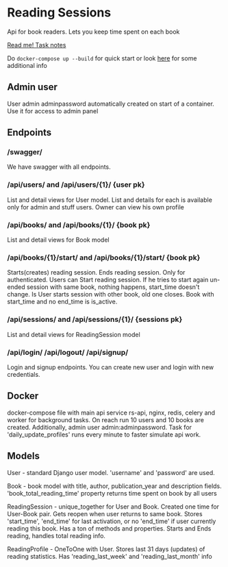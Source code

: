# Reading Sessions

Api for book readers. Lets you keep time spent on each book

[Read me! Task notes](./documentation/task-notes.md)

Do `docker-compose up --build` for quick start or look [here](./documentation/setup.md) for some additional info

## Admin user

User admin adminpassword automatically created on start of a container. Use it for access to admin panel

## Endpoints

### /swagger/

We have swagger with all endpoints.

### /api/users/ and /api/users/{1}/ {user pk}

List and detail views for User model. List and details for each is available only for admin and stuff users. 
Owner can view his own profile

### /api/books/ and /api/books/{1}/ {book pk}

List and detail views for Book model

### /api/books/{1}/start/ and /api/books/{1}/start/ {book pk}

Starts(creates) reading session. Ends reading session. Only for authenticated. 
Users can Start reading session. If he tries to start again un-ended session with same book, nothing happens, start_time doesn't change.
Is User starts session with other book, old one closes. Book with start_time and no end_time is is_active.   

### /api/sessions/ and /api/sessions/{1}/ {sessions pk}

List and detail views for ReadingSession model

### /api/login/ /api/logout/ /api/signup/   

Login and signup endpoints. You can create new user and login with new credentials. 

## Docker

docker-compose file with main api service rs-api, nginx, redis, celery and worker for background tasks. 
On reach run 10 users and 10 books are created. Additionally, admin user admin:adminpassword. Task for 'daily_update_profiles' runs every minute
to faster simulate api work.

## Models

User - standard Django user model. 'username' and 'password' are used.

Book - book model with title, author, publication_year and description fields. 'book_total_reading_time' property returns time spent on book by all users

ReadingSession - unique_together for User and Book. Created one time for User-Book pair. Gets reopen when user returns to same book. Stores 'start_time', 'end_time'
for last activation, or no 'end_time' if user currently reading this book. Has a ton of methods and properties. Starts and Ends reading, handles total reading info.

ReadingProfile - OneToOne with User. Stores last 31 days (updates) of reading statistics. Has 'reading_last_week' and 'reading_last_month' info
